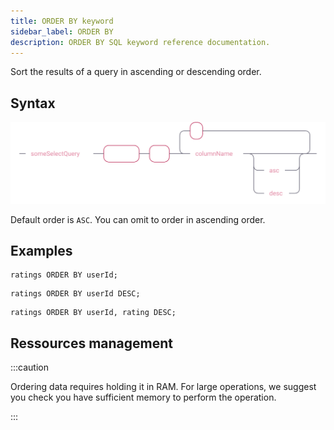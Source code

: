 ```yaml
---
title: ORDER BY keyword
sidebar_label: ORDER BY
description: ORDER BY SQL keyword reference documentation.
---
```


Sort the results of a query in ascending or descending order.

## Syntax

![Flow chart showing the syntax of the ORDER BY keyword](/img/docs/diagrams/orderBy.svg)

Default order is `ASC`. You can omit to order in ascending order.

## Examples

```questdb-sql title="Omitting ASC will default to ascending order"
ratings ORDER BY userId;
```

```questdb-sql title="Ordering in descending order"
ratings ORDER BY userId DESC;
```

```questdb-sql title="Multi-level ordering"
ratings ORDER BY userId, rating DESC;
```

## Ressources management

:::caution

Ordering data requires holding it in RAM. For large operations, we suggest you
check you have sufficient memory to perform the operation.

:::
